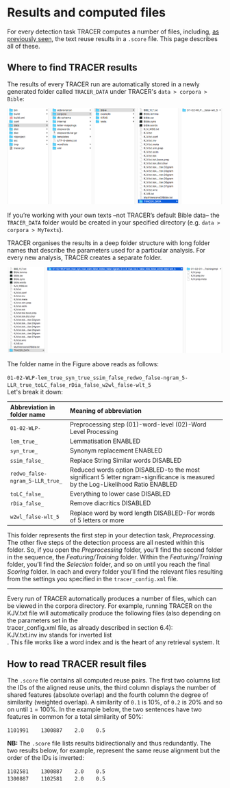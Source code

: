# Results and computed files

For every detection task TRACER computes a number of files, including, [as previously seen](/configuration/step-5-scoring.md), the text reuse results in a `.score` file. This page describes all of these.

## Where to find TRACER results

The results of every TRACER run are automatically stored in a newly generated folder called `TRACER_DATA` under TRACER's `data > corpora > Bible`:

![folder-structure](/assets/tracer_data.png "The folder path and location of the text reuse results produced by TRACER.")

If you’re working with your own texts –not TRACER’s default Bible data– the `TRACER_DATA` folder would be created in your specified directory \(e.g. `data > corpora > MyTexts`\).

TRACER organises the results in a deep folder structure with long folder names that describe the parameters used for a particular analysis. For every new analysis, TRACER creates a separate folder.

![folder-name](/assets/tracer_data_sub.png "The folder structure within TRACER\_DATA. Long folder names are used to reflect the property settings in the TRACER tracer\_config.xml file. This system allows users to better locate their results, especially when running TRACER multiple times with modified parameters.")

The folder name in the Figure above reads as follows:

`01-02-WLP-lem_true_syn_true_ssim_false_redwo_false-ngram_5-LLR_true_toLC_false_rDia_false_w2wl_false-wlt_5`  
Let's break it down:

| Abbreviation in folder name | Meaning of abbreviation |
| :--- | :--- |
| `01-02-WLP-` | Preprocessing step \(01\)-word-level \(02\)-Word Level Processing |
| `lem_true_` | Lemmatisation ENABLED |
| `syn_true_` | Synonym replacement ENABLED |
| `ssim_false_` | Replace String Similar words DISABLED |
| `redwo_false-ngram_5-LLR_true_` | Reduced words option DISABLED-to the most significant 5 letter ngram-significance is measured by the Log-Likelihood Ratio ENABLED |
| `toLC_false_` | Everything to lower case DISABLED |
| `rDia_false_` | Remove diacritics DISABLED |
| `w2wl_false-wlt_5` | Replace word by word length DISABLED-For words of 5 letters or more |

This folder represents the first step in your detection task, _Preprocessing_. The other five steps of the detection process are all nested within this folder.  So, if you open the _Preprocessing_ folder, you’ll find the second folder in the sequence, the _Featuring/Training_ folder. Within the _Featuring/Training_ folder, you’ll find the _Selection_ folder, and so on until you reach the final _Scoring_ folder. In each and every folder you’ll find the relevant files resulting from the settings you specified in the `tracer_config.xml` file.

---

Every run of TRACER automatically produces a number of files, which can be viewed in the corpora directory. For example, running TRACER on the KJV.txt file will automatically produce the following files \(also depending on the parameters set in the  
tracer\_config.xml file, as already described in section 6.4\):  
KJV.txt.inv inv stands for inverted list  
. This file works like a word index and is the heart of any retrieval system. It

## How to read TRACER result files

The `.score` file contains all computed reuse pairs. The first two columns list the IDs of the aligned reuse units, the third column displays the number of shared features \(absolute overlap\) and the fourth column the degree of similarity \(weighted overlap\). A similarity of `0.1` is 10%, of `0.2` is 20% and so on until `1` = 100%. In the example below, the two sentences have two features in common for a total similarity of 50%:

`1101991    1300887    2.0    0.5`

**NB:** The `.score` file lists results bidirectionally and thus redundantly. The two results below, for example, represent the same reuse alignment but the order of the IDs is inverted:

`1102581    1300887    2.0    0.5`  
`1300887    1102581    2.0    0.5`

